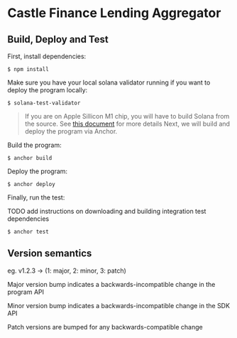 # Castle Finance Lending Aggregator

## Build, Deploy and Test

First, install dependencies:

```
$ npm install
```

Make sure you have your local solana validator running if you want to deploy the program locally:

```
$ solana-test-validator
```

> If you are on Apple Sillicon M1 chip, you will have to build Solana from the source. See [this document](https://docs.solana.com/cli/install-solana-cli-tools#build-from-source) for more details
> Next, we will build and deploy the program via Anchor.

Build the program:

```
$ anchor build
```

Deploy the program:

```
$ anchor deploy
```

Finally, run the test:

TODO add instructions on downloading and building integration test dependencies

```
$ anchor test
```

## Version semantics

eg. v1.2.3 → (1: major, 2: minor, 3: patch)

Major version bump indicates a backwards-incompatible change in the program API

Minor version bump indicates a backwards-incompatible change in the SDK API

Patch versions are bumped for any backwards-compatible change
